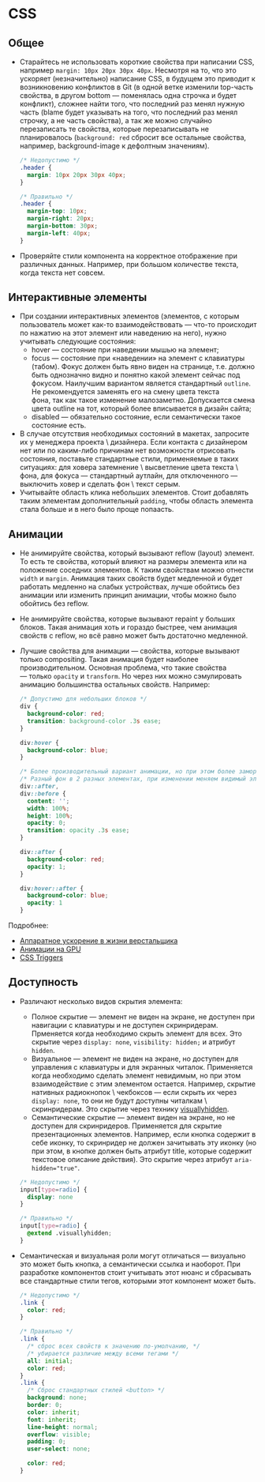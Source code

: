 # CSS

## Общее
- Старайтесь не использовать короткие свойства при написании CSS, например
  `margin: 10px 20px 30px 40px`. Несмотря на то, что это ускоряет
  (незначительно) написание CSS, в будущем это приводит к возникновению
  конфликтов в Git (в одной ветке изменили top-часть свойства, в другом
  bottom — поменялась одна строчка и будет конфликт), сложнее найти того,
  что последний раз менял нужную часть (blame будет указывать на того, что
  последний раз менял строчку, а не часть свойства), а так же можно случайно
  перезаписать те свойства, которые перезаписывать не планировалось
  (`background: red` сбросит все остальные свойства, например,
  background-image к дефолтным значениям).

  ```css
  /* Недопустимо */
  .header {
    margin: 10px 20px 30px 40px;
  }

  /* Правильно */
  .header {
    margin-top: 10px;
    margin-right: 20px;
    margin-bottom: 30px;
    margin-left: 40px;
  }
  ```
- Проверяйте стили компонента на корректное отображение при различных данных.
  Например, при большом количестве текста, когда текста нет совсем.

## Интерактивные элементы
- При создании интерактивных элементов (элементов, с которым пользователь может
  как-то взаимодействовать — что-то происходит по нажатию на этот элемент или
  наведению на него), нужно учитывать следующие состояния:
  - hover — cостояние при наведении мышью на элемент;
  - focus — cостояние при «наведении» на элемент с клавиатуры (табом). Фокус
    должен быть явно виден на странице, т.е. должно быть однозначно видно и
    понятно какой элемент сейчас под фокусом. Наилучшим вариантом является
    стандартный `outline`. Не рекомендуется заменять его на смену цвета текста \
    фона, так как такое изменение малозаметно. Допускается смена цвета outline
    на тот, который более вписывается в дизайн сайта;
  - disabled — обязательно состояние, если семантически такое состояние есть.
- В случае отсутствия необходимых состояний в макетах, запросите их у менеджера
  проекта \ дизайнера. Если контакта с дизайнером нет или по каким-либо
  причинам нет возможности отрисовать состояния, поставьте стандартные стили,
  применяемые в таких ситуациях: для ховера затемнение \ высветление цвета
  текста \ фона, для фокуса — стандартный аутлайн, для отключенного — выключить
  ховер и сделать фон \ текст серым.
- Учитывайте область клика небольших элементов. Стоит добавлять таким
  элементам дополнительный `padding`, чтобы область элемента стала больше
  и в него было проще попаасть.

## Анимации
- Не анимируйте свойства, который вызывают reflow (layout) элемент.
  То есть те свойства, который влияют на размеры элемента или на положение
  соседних элементов. К таким свойствам можно отнести `width` и `margin`.
  Анимация таких свойств будет медленной и будет работать медленно на слабых
  устройствах, лучше обойтись без анимации или изменить принцип анимации,
  чтобы можно было обойтись без reflow.
- Не анимируйте свойства, которые вызывают repaint у больших блоков.
  Такая анимация хоть и гораздо быстрее, чем анимация свойств с reflow,
  но всё равно может быть достаточно медленной.
- Лучшие свойства для анимации — свойства, которые вызывают только compositing.
  Такая анимация будет наиболее производительном. Основная проблема,
  что такие свойства — только `opacity` и `transform`.
  Но через них можно сэмулировать анимацию большинства остальных свойств.
  Например:

  ```css
  /* Допустимо для небольших блоков */
  div {
    background-color: red;
    transition: background-color .3s ease;
  }

  div:hover {
    background-color: blue;
  }

  /* Более производительный вариант анимации, но при этом более замороченный */
  /* Разный фон в 2 разных элементах, при изменении меняем видимый элемент */
  div::after,
  div::before {
    content: '';
    width: 100%;
    height: 100%;
    opacity: 0;
    transition: opacity .3s ease;
  }

  div::after {
    background-color: red;
    opacity: 1;
  }

  div:hover::after {
    background-color: blue;
    opacity: 1
  }
  ```

Подробнее:
- [Аппаратное ускорение в жизни верстальщика](https://habrahabr.ru/company/yandex/blog/239169/)
- [Анимации на GPU](https://habrahabr.ru/company/odnoklassniki/blog/313978/)
- [CSS Triggers](https://csstriggers.com/)

## Доступность
- Различают несколько видов скрытия элемента:
  - Полное скрытие — элемент не виден на экране, не доступен при навигации с
    клавиатуры и не доступен скринридерам. Прменяется  когда необходимо скрыть
    элемент для всех. Это скрытие через `display: none`, `visibility: hidden;`
    и атрибут `hidden`.
  - Визуальное — элемент не виден на экране, но доступен для управления с
    клавиатуры и для экранных читалок. Применяется когда необходимо сделать
    элемент невидимым, но при этом взаимодействие с этим элементом остается.
    Например, скрытие нативных радиокнопок \ чекбоксов — если скрыть их через
    `display: none`, то они не будут доступны читалкам \ скринридерам.
    Это скрытие через технику [visuallyhidden].
  - Семантические скрытие — элемент виден на экране, но не доступен для
    скринридеров. Применяется для скрытие презентационных элементов.
    Например, если кнопка содержит в себе иконку, то скринридер не должен
    зачитывать эту иконку (но при этом, в кнопке должен быть атрибут title,
    которые содержит текстовое описание действия).
    Это скрытие через атрибут `aria-hidden="true"`.

  ```css
  /* Недопустимо */
  input[type=radio] {
    display: none
  }

  /* Правильно */
  input[type=radio] {
    @extend .visuallyhidden;
  }
  ```

- Семантическая и визуальная роли могут отличаться — визуально это может быть
  кнопка, а семантически ссылка и наоборот. При разработке компонентов стоит
  учитывать этот нюанс и сбрасывать все стандартные стили тегов, которыми этот
  компонент может быть.

  ```css
  /* Недопустимо */
  .link {
    color: red;
  }

  /* Правильно */
  .link {
    /* сброс всех свойств к значению по-умолчанию, */
    /* убирается различие между всеми тегами */
    all: initial;
    color: red;
  }
  .link {
    /* Сброс стандартных стилей <button> */
    background: none;
    border: 0;
    color: inherit;
    font: inherit;
    line-height: normal;
    overflow: visible;
    padding: 0;
    user-select: none;

    color: red;
  }
  ```

[visuallyhidden]: https://github.com/h5bp/html5-boilerplate/blob/v5.0.0/src/css/main.css#L126-L140
